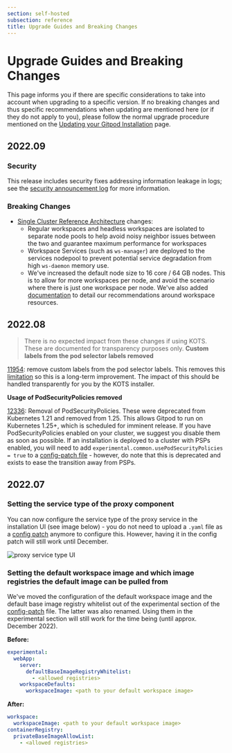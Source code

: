 ```yaml
---
section: self-hosted
subsection: reference
title: Upgrade Guides and Breaking Changes
---
```


<script context="module">
  export const prerender = true;
</script>

# Upgrade Guides and Breaking Changes

This page informs you if there are specific considerations to take into account when upgrading to a specific version. If no breaking changes and thus specific recommendations when updating are mentioned here (or if they do not apply to you), please follow the normal upgrade procedure mentioned on the [Updating your Gitpod Installation](./updating) page.

## 2022.09

### Security

This release includes security fixes addressing information leakage in logs; see the [security announcement log](https://www.gitpod.io/security/log) for more information.

### Breaking Changes

- [Single Cluster Reference Architecture](https://www.gitpod.io/docs/configure/self-hosted/latest/reference-architecture/single-cluster-ref-arch) changes:
  - Regular workspaces and headless workspaces are isolated to separate node pools to help avoid noisy neighbor issues between the two and guarantee maximum performance for workspaces
  - Workspace Services (such as `ws-manager`) are deployed to the services nodepool to prevent potential service degradation from high `ws-daemon` memory use.
  - We've increased the default node size to 16 core / 64 GB nodes. This is to allow for more workspaces per node, and avoid the scenario where there is just one workspace per node. We've also added [documentation](https://www.gitpod.io/docs/configure/self-hosted/latest/configuring-workspace-resources) to detail our recommendations around workspace resources.

## 2022.08

> There is no expected impact from these changes if using KOTS. These are documented for transparency purposes only.
> **Custom labels from the pod selector labels removed**

[11954](https://github.com/gitpod-io/gitpod/pull/11954): remove custom labels from the pod selector labels. This removes this [limitation](https://www.gitpod.io/docs/configure/self-hosted/latest/advanced/customization#limitations) so this is a long-term improvement. The impact of this should be handled transparently for you by the KOTS installer.

**Usage of PodSecurityPolicies removed**

[12336](https://github.com/gitpod-io/gitpod/pull/12336): Removal of PodSecurityPolicies. These were deprecated from Kubernetes 1.21 and removed from 1.25. This allows Gitpod to run on Kubernetes 1.25+, which is scheduled for imminent release. If you have PodSecurityPolicies enabled on your cluster, we suggest you disable them as soon as possible. If an installation is deployed to a cluster with PSPs enabled, you will need to add `experimental.common.usePodSecurityPolicies = true` to a [config-patch file](./config-patches) - however, do note that this is deprecated and exists to ease the transition away from PSPs.

## 2022.07

### Setting the service type of the proxy component

You can now configure the service type of the proxy service in the installation UI (see image below) - you do not need to upload a `.yaml` file as a [config patch](./config-patches) anymore to configure this. However, having it in the config patch will still work until December.

![proxy service type UI](/images/docs/self-hosted/proxy-service-type-ui.png)

### Setting the default workspace image and which image registries the default image can be pulled from

We've moved the configuration of the default workspace image and the default base image registry whitelist out of the experimental section of the [config-patch](./config-patches) file. The latter was also renamed. Using them in the experimental section will still work for the time being (until approx. December 2022).

**Before:**

```yaml
experimental:
  webApp:
    server:
      defaultBaseImageRegistryWhitelist:
        - <allowed registries>
    workspaceDefaults:
      workspaceImage: <path to your default workspace image>
```

**After:**

```yaml
workspace:
  workspaceImage: <path to your default workspace image>
containerRegistry:
  privateBaseImageAllowList:
    - <allowed registries>
```

